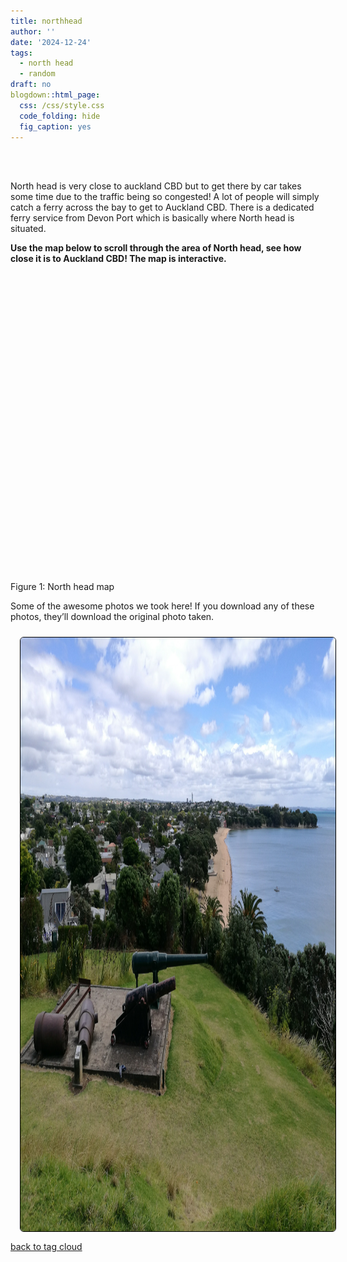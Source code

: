 ```yaml
---
title: northhead
author: ''
date: '2024-12-24'
tags:
  - north head
  - random
draft: no
blogdown::html_page:
  css: /css/style.css
  code_folding: hide
  fig_caption: yes
---
```


<link href="{{< blogdown/postref >}}index_files/htmltools-fill/fill.css" rel="stylesheet" />
<script src="{{< blogdown/postref >}}index_files/htmlwidgets/htmlwidgets.js"></script>
<script src="{{< blogdown/postref >}}index_files/jquery/jquery-3.6.0.min.js"></script>
<link href="{{< blogdown/postref >}}index_files/leaflet/leaflet.css" rel="stylesheet" />
<script src="{{< blogdown/postref >}}index_files/leaflet/leaflet.js"></script>
<link href="{{< blogdown/postref >}}index_files/leafletfix/leafletfix.css" rel="stylesheet" />
<script src="{{< blogdown/postref >}}index_files/proj4/proj4.min.js"></script>
<script src="{{< blogdown/postref >}}index_files/Proj4Leaflet/proj4leaflet.js"></script>
<link href="{{< blogdown/postref >}}index_files/rstudio_leaflet/rstudio_leaflet.css" rel="stylesheet" />
<script src="{{< blogdown/postref >}}index_files/leaflet-binding/leaflet.js"></script>
<meta charset="utf-8">
<meta name="viewport" content="width=device-width, initial-scale=1">
<link rel="stylesheet" href="https://maxcdn.bootstrapcdn.com/bootstrap/3.4.1/css/bootstrap.min.css">
<script src="https://ajax.googleapis.com/ajax/libs/jquery/3.7.1/jquery.min.js"></script>
<script src="https://maxcdn.bootstrapcdn.com/bootstrap/3.4.1/js/bootstrap.min.js"></script>

<br></br>

<p>
North head is very close to auckland CBD but to get there by car takes some time due to the traffic being so congested!
A lot of people will simply catch a ferry across the bay to get to Auckland CBD. There is a dedicated ferry service from Devon Port which is basically where North head is situated.
</p>
<p>
<b>
Use the map below to scroll through the area of North head, see how close it is to Auckland CBD!
The map is interactive.
</p>

</b>

<style>
&#10;.northheadpics{
&#10;
display: flex;
flex-direction: column;
justify-content: space-between;
&#10;}
&#10;.tgc{
bottom:0.5px;
}
&#10;</style>

<div class="figure">

<div class="leaflet html-widget html-fill-item" id="htmlwidget-1" style="width:1344px;height:480px;"></div>
<script type="application/json" data-for="htmlwidget-1">{"x":{"options":{"crs":{"crsClass":"L.CRS.EPSG3857","code":null,"proj4def":null,"projectedBounds":null,"options":{}}},"calls":[{"method":"addTiles","args":["https://{s}.tile.openstreetmap.org/{z}/{x}/{y}.png",null,null,{"minZoom":0,"maxZoom":18,"tileSize":256,"subdomains":"abc","errorTileUrl":"","tms":false,"noWrap":false,"zoomOffset":0,"zoomReverse":false,"opacity":1,"zIndex":1,"detectRetina":false,"attribution":"&copy; <a href=\"https://openstreetmap.org/copyright/\">OpenStreetMap<\/a>,  <a href=\"https://opendatacommons.org/licenses/odbl/\">ODbL<\/a>"}]}],"setView":[[-36.829041,174.813086],16,[]]},"evals":[],"jsHooks":[]}</script>
<p class="caption">
<span id="fig:unnamed-chunk-1"></span>Figure 1: North head map
</p>

</div>

<p>
Some of the awesome photos we took here! If you download any of these photos, they’ll download the original photo taken.
</p>

<div class="northheadpics">

<img style="float: left; margin: 10px 10px 15px 15px;border-radius: 6px;border: 1.0px solid black;" src="images/IMG_20170108_122558.jpg" class="img-responsive" alt="This is war" width="950" height="950"/>

</div>

<div id="tgc">

[back to tag cloud](https://nicspics.netlify.app/tags/random/)

</div>
